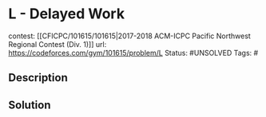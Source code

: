 # L - Delayed Work

contest: [[CFICPC/101615/101615|2017-2018 ACM-ICPC Pacific Northwest Regional Contest (Div. 1)]]
url: https://codeforces.com/gym/101615/problem/L
Status: #UNSOLVED
Tags: #

## Description

## Solution

